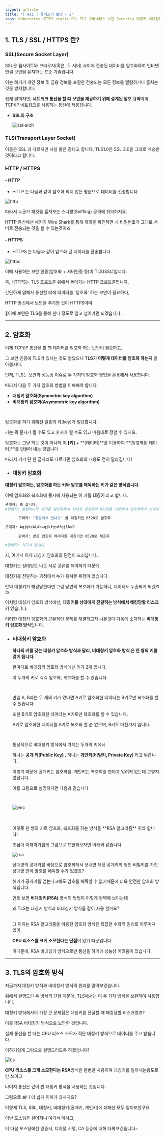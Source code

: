 ```yaml
---
layout: article
title: "[ #11 ] 클러스터 보안 - 2"
tags: Kubernetes HTTPS static SSL TLS 쿠버네티스 보안 Security 대칭키 비대칭키
---
```



## 1. TLS / SSL / HTTPS 란?

### **SSL(Secure Socket Layer)**
SSL은 웹사이트와 브라우저(혹은, 두 서버) 사이에 전송된 데이터를 암호화하여 인터넷 연결 보안을 유지하는 표준 기술입니다.

이는 해커가 개인 정보 및 금융 정보를 포함한 전송되는 모든 정보를 열람하거나 훔치는 것을 방지합니다. 

쉽게 말하자면, **네트워크 통신을 할 때 보안을 제공하기 위해 설계된 암호 규약**이며, TCP/IP 네트워크를 사용하는 통신에 적용됩니다.


- **SSL의 구조**

    ![ssl-arch](https://user-images.githubusercontent.com/75003424/121298850-7ea01b80-c92f-11eb-8f4c-2f01adc53c1f.jpeg
)



### TLS(Transport Layer Socket)

이름은 SSL 과 다르지만 사실 둘은 같다고 합니다. TLS1.0은 SSL 3.0을 그대로 계승한 것이라고 합니다.



### HTTP / HTTPS

#### - HTTP

- HTTP 는 다음과 같이 암호화 되지 않은 평문으로 데이터를 전송합니다

![http](https://user-images.githubusercontent.com/75003424/121309439-24a65280-c93d-11eb-8bb3-c1d429e260e2.png)

따라서 누군가 패킷을 훔쳐보는 스니핑(Sniffing) 공격에 취약하지요.

HTTP 통신에선 해커가 Wire Shark를 통해 패킷을 확인하면 내 비밀번호가 그대로 서버로 전송되는 것을 볼 수 있는것이죠


#### - HTTPS

- HTTPS 는 다음과 같이 암호화 된 데이터를 전송합니다

![https](https://user-images.githubusercontent.com/75003424/121309445-27a14300-c93d-11eb-8c69-f6f5cc6a9e6f.png)


이때 사용하는 보안 인증(암호화 + 서버인증 등)이 TLS(SSL)입니다.

즉, HTTPS는 TLS 프로토콜 위에서 돌아가는 HTTP 프로토콜입니다.

간단하게 말해서 통신할 떄에 데이터를 '암호화' 하는 보안이 필요하다,

HTTP 통신에서 보안을 추가한 것이 HTTPS이며 

이때 보안은 TLS를 통해 한다 정도로 알고 넘어가면 되겠습니다.

---

## 2. 암호화

이제 TCP/IP 통신을 할 땐 데이터를 암호화 하는 보안이 필요하고,
 
그 보안 인증에 TLS가 있다는 것도 알았으니 **TLS가 어떻게 데이터를 암호화 하는지** 알아봅시다.


먼저, TLS는 보안과 성능상 이슈로 두 가지의 암호화 방법을 혼용해서 사용합니다.

따라서 다음 두 가지 암호화 방법을 이해해야 합니다

+  **대칭키 암호화(Symmetric key algorithm)**
+  **비대칭키 암호화(Asymmetric key algorithm)**

<br>


암호화를 하기 위해선 일종의 키(key)가 필요합니다.

키는 뭐 문자가 될 수도 있고 숫자가 될 수도 있고 마음대로 정할 수 있지요.

암호화는 그냥 하는 것이 아니라 이 **[키]** + **[데이터]**를 이용하여 **[암호화된 데이터]**를 만들어 내는 것입니다

따라서 키가 단 한 글자라도 다르다면 암호화의 내용도 전혀 달라집니다!


- ### 대칭키 암호화
**대칭키 암호화는, 암호화를 하는 키와 암호를 해독하는 키가 같은 방식입니다.**

  이때 암호화와 복호화에 동시에 사용되는 이 키를  **대칭키**  라고 합니다.

  ~~~sh
  구매자: 총 삽니다.
  #판매자: 불법이니까 위치를 암호화해서 보내줘 암호화키 0528를 사용해서 암호화해서 보내줘
        
        구매자: "창원에서 만나요" 를 대칭키인 0528로 암호화

  구매자: AgjgkeALAk=gjkfgsdfgjlkaD
        
        판매자: 받은 암호화 메세지를 대칭키인 0528로 복호화
  
  #판매자: 거기서 봅시다
  ~~~
  자, 여기서 이제 대칭키 암호화의 단점이 드러납니다.

  대칭키는 상대방도 나도 서로 공유를 해야하기 때문에,

  대칭키를 전달하는 과정에서 누가 훔쳐볼 위험이 있습니다.

  만약 대칭키가 해킹당한다면 그럼 당연히 복호화가 가능하니, 데이터도 누출되게 되겠죠 :b

  이처럼 대칭키 암호화 방식에선, **대칭키를 상대에게 전달하는 방식에서 해킹당할 리스크가** 있습니다.


  이러한 대칭키 암호화의 근본적인 문제를 해결하고자 나온것이 다음에 소개하는 **비대칭키 암호화 방식**입니다.

- ### 비대칭키 암호화
  **하나의 키를 갖는 대칭키 암호화 방식과 달리,  비대칭키 암호화 방식 은 한 쌍의 키를 갖게 됩니다.**

  한마디로 비대칭키 암호화 방식에선 키가 2개 입니다.

  이 두개의 키로 각각 암호화, 복호화를 할 수 있습니다.

  <br>

  만일 A, B라는 두 개의 키가 있다면 A키로 암호화한 데이터는 B키로만 복호화를 할 수 있습니다.

  또한 B키로 암호화한 데이터는 A키로만 복호화를 할 수 있습니다.

  A키로 암호화한 데이터를 A키로 복호화 할 순 없으며, B키도 마찬가지 입니다.

  <br>

  통상적으로 비대칭키 방식에서 가지는 두개의 키에서

  하나는  **공개 키(Public Key)** ,  하나는  **개인키(비밀키, Private Key)** 라고 부릅니다. 

  이렇기 때문에 공개키는 암호화를, 개인키는 복호화를 한다고 알려져 있는데 그렇지 않답니다.

  이를 그림으로 설명하자면 다음과 같습니다

  <br>

  ![enc](https://user-images.githubusercontent.com/75003424/121317973-c631a200-c945-11eb-90c2-4779f59efea7.png)
  
  <br>

  <br>
  이렇듯 한 쌍의 키로 암호화, 복호화를 하는 방식을  **RSA 알고리즘**  이라 합니다!
  <br>

  
  조금더 이해하기쉽게 그림으로 표현해보자면 아래와 같습니다.


  ![rsa](https://user-images.githubusercontent.com/75003424/121333638-f122f280-c953-11eb-8ce0-3f6b8763e3c8.png)
 

  상대방의 공개키를 바탕으로 암호화해서 보내면 해당 공개키의 쌍인 비밀키를 가진 상대방 만이 암호를 해독할 수가 있겠죠? 

  해커가 공개키를 얻는다고해도 암호를 해독할 수 없기때문에 더욱 안전한 암호화 방식입니다.

  언뜻 보면 **비대칭키(RSA)** 방식의 방법이 이렇게 완벽해 보이는데

  왜 TLS는 대칭키 방식과 비대칭키 방식을 같이 사용 할까요?

  <br>
  그 이유는 RSA 알고리즘을 이용한 암호화 방식은 복잡한 수학적 원리로 이루어져 있어,

  **CPU 리소스를 크게 소모한다는 단점**이 있기 때문입니다.

  이때문에, RSA 비대칭키 방식으로만 통신을 하기에 성능상 어려움이 있습니다.

---

## 3. TLS의 암호화 방식

 

지금까지 대칭키 방식과 비대칭키 방식의 원리를 알아보았습니다.

위에서 설명드린 두 방식의 단점 때문에, TLS에서는 이 두 가지 방식을 보완하여 사용합니다.

대칭키 방식에서의 가장 큰 문제점은 대칭키를 전달할 때 해킹당할 리스크였죠?

이를 RSA 비대칭키 방식으로 보안한 것입니다.


실제 통신을 할 때는 CPU 리소스 소모가 적은 대칭키 방식으로 데이터를 주고 받습니다.

이하기쉽게 그림으로 설명드리도록 하겠습니다!
 
![tls](https://user-images.githubusercontent.com/75003424/121340354-7b6e5500-c95a-11eb-9450-97a64678b9cc.png)


**CPU 리소스를 크게 소모한다는 RSA**방식은 한번만 사용하여 대칭키를 알아내는용도로만 쓰이고

나머지 통신은 값이 싼 대칭키 방식을 사용하는 것입니다.

그림으로 보니 더 쉽게 이해가 되시지요?

이렇게  TLS, SSL, 대칭키, 비대칭키(공개키, 개인키)에 대해선 모두 알아보았구요

이번 포스팅은 길어지니 여기서 마치고,

이 다음 포스팅에선 인증서, 디지털 서명, CA 등등에 대해 다뤄보겠습니다~

 